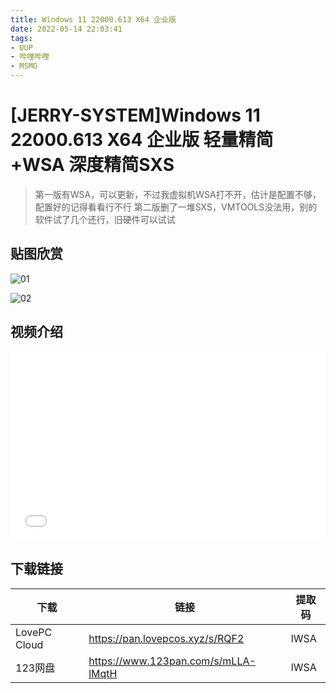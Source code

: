 ```yaml
---
title: Windows 11 22000.613 X64 企业版
date: 2022-05-14 22:03:41
tags:
- UUP
- 哔哩哔哩
- MSMG
---
```


# [JERRY-SYSTEM]Windows 11 22000.613 X64 企业版 轻量精简+WSA 深度精简SXS

> 第一版有WSA，可以更新，不过我虚拟机WSA打不开，估计是配置不够，配置好的记得看看行不行
> 第二版删了一堆SXS，VMTOOLS没法用，别的软件试了几个还行，旧硬件可以试试

## 贴图欣赏

![01](001_01.jpg)

![02](001_02.jpg)

## 视频介绍

<div style="position: relative; padding: 30% 45%;">
    <iframe style="
        position: absolute; 
        width: 100%; 
        height: 100%; 
        left: 0; top: 0;" 
        src="//player.bilibili.com/player.html?bvid=BV1iF411c7hp&page=1&high_quality=1"
        scrolling="no" 
        border="0" 
        frameborder="no" 
        framespacing="0" 
        allowfullscreen="true">
    </iframe>
</div>


## **下载链接**

| 下载         | 链接                                | 提取码 |
| ------------ | ----------------------------------- | ------ |
| LovePC Cloud | https://pan.lovepcos.xyz/s/RQF2     | lWSA   |
| 123网盘      | https://www.123pan.com/s/mLLA-lMqtH | lWSA   |


